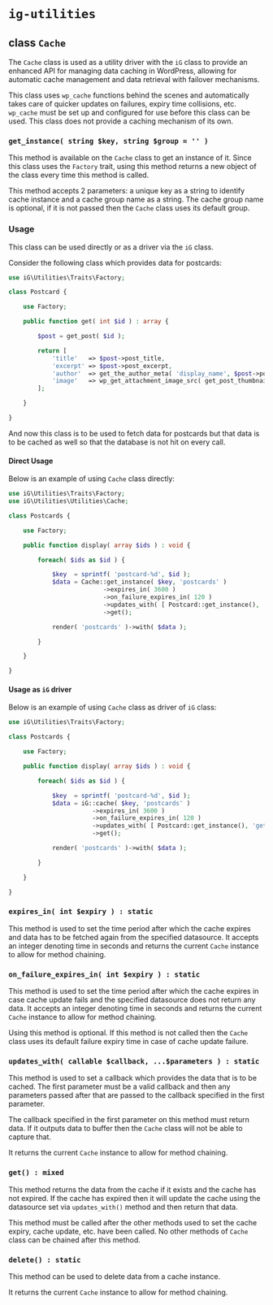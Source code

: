 # `ig-utilities`

## class `Cache`

The `Cache` class is used as a utility driver with the `iG` class to provide an enhanced API for managing data caching in WordPress, allowing for automatic cache management and data retrieval with failover mechanisms.

This class uses `wp_cache` functions behind the scenes and automatically takes care of quicker updates on failures, expiry time collisions, etc. `wp_cache` must be set up and configured for use before this class can be used. This class does not provide a caching mechanism of its own.

### `get_instance( string $key, string $group = '' )`

This method is available on the `Cache` class to get an instance of it. Since this class uses the `Factory` trait, using this method returns a new object of the class every time this method is called.

This method accepts 2 parameters: a unique key as a string to identify cache instance and a cache group name as a string. The cache group name is optional, if it is not passed then the `Cache` class uses its default group.

### Usage

This class can be used directly or as a driver via the `iG` class.

Consider the following class which provides data for postcards:

```php
use iG\Utilities\Traits\Factory;

class Postcard {

    use Factory;

    public function get( int $id ) : array {

        $post = get_post( $id );

        return [
            'title'   => $post->post_title,
            'excerpt' => $post->post_excerpt,
            'author'  => get_the_author_meta( 'display_name', $post->post_author ),
            'image'   => wp_get_attachment_image_src( get_post_thumbnail_id( $post->ID ),
        ];

    }

}
```

And now this class is to be used to fetch data for postcards but that data is to be cached as well so that the database is not hit on every call.

#### Direct Usage

Below is an example of using `Cache` class directly:

```php
use iG\Utilities\Traits\Factory;
use iG\Utilities\Utilities\Cache;

class Postcards {

    use Factory;

    public function display( array $ids ) : void {

        foreach( $ids as $id ) {

            $key  = sprintf( 'postcard-%d', $id );
            $data = Cache::get_instance( $key, 'postcards' )
                          ->expires_in( 3600 )
                          ->on_failure_expires_in( 120 )
                          ->updates_with( [ Postcard::get_instance(), 'get' ], $id )
                          ->get();

            render( 'postcards' )->with( $data );

        }

    }

}
```

#### Usage as `iG` driver

Below is an example of using `Cache` class as driver of `iG` class:

```php
use iG\Utilities\Traits\Factory;

class Postcards {

    use Factory;

    public function display( array $ids ) : void {

        foreach( $ids as $id ) {

            $key  = sprintf( 'postcard-%d', $id );
            $data = iG::cache( $key, 'postcards' )
                       ->expires_in( 3600 )
                       ->on_failure_expires_in( 120 )
                       ->updates_with( [ Postcard::get_instance(), 'get' ], $id )
                       ->get();

            render( 'postcards' )->with( $data );

        }

    }

}
```

### `expires_in( int $expiry ) : static`

This method is used to set the time period after which the cache expires and data has to be fetched again from the specified datasource. It accepts an integer denoting time in seconds and returns the current `Cache` instance to allow for method chaining.

### `on_failure_expires_in( int $expiry ) : static`

This method is used to set the time period after which the cache expires in case cache update fails and the specified datasource does not return any data. It accepts an integer denoting time in seconds and returns the current `Cache` instance to allow for method chaining.

Using this method is optional. If this method is not called then the `Cache` class uses its default failure expiry time in case of cache update failure.

### `updates_with( callable $callback, ...$parameters ) : static`

This method is used to set a callback which provides the data that is to be cached. The first parameter must be a valid callback and then any parameters passed after that are passed to the callback specified in the first parameter.

The callback specified in the first parameter on this method must return data. If it outputs data to buffer then the `Cache` class will not be able to capture that.

It returns the current `Cache` instance to allow for method chaining.

### `get() : mixed`

This method returns the data from the cache if it exists and the cache has not expired. If the cache has expired then it will update the cache using the datasource set via `updates_with()` method and then return that data.

This method must be called after the other methods used to set the cache expiry, cache update, etc. have been called. No other methods of `Cache` class can be chained after this method.

### `delete() : static`

This method can be used to delete data from a cache instance.

It returns the current `Cache` instance to allow for method chaining.
